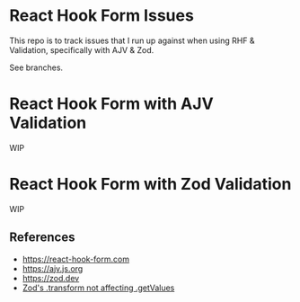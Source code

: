 # React Hook Form Issues

This repo is to track issues that I run up against when using RHF & Validation, specifically with AJV & Zod.

See branches.

# React Hook Form with AJV Validation
WIP

# React Hook Form with Zod Validation
WIP

## References

* https://react-hook-form.com
* https://ajv.js.org
* https://zod.dev
* [ Zod's .transform not affecting .getValues](https://github.com/react-hook-form/react-hook-form/issues/10802)
